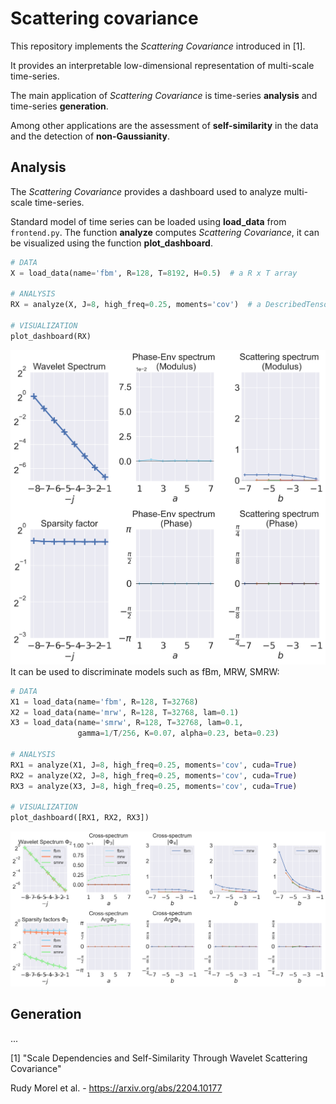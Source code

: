 # Scattering covariance

This repository implements the *Scattering Covariance* introduced in [1].

It provides an interpretable low-dimensional representation of multi-scale time-series. 

The main application of *Scattering Covariance* is time-series **analysis** and time-series **generation**. 

Among other applications are the assessment of **self-similarity** in the data and the detection of **non-Gaussianity**. 

## Analysis

The *Scattering Covariance* provides a dashboard used to analyze multi-scale time-series.

Standard model of time series can be loaded using **load_data** from `frontend.py`. The function **analyze** computes *Scattering Covariance*, it can be visualized using the function **plot_dashboard**. 

```python
# DATA
X = load_data(name='fbm', R=128, T=8192, H=0.5)  # a R x T array

# ANALYSIS
RX = analyze(X, J=8, high_freq=0.25, moments='cov')  # a DescribedTensor

# VISUALIZATION
plot_dashboard(RX)
```

![alt text](illustration/dashboard_fbm.png "Reconstructions from Categorical VAE")It can be used to discriminate models such as fBm, MRW, SMRW:

```python
# DATA
X1 = load_data(name='fbm', R=128, T=32768)
X2 = load_data(name='mrw', R=128, T=32768, lam=0.1)
X3 = load_data(name='smrw', R=128, T=32768, lam=0.1, 
               gamma=1/T/256, K=0.07, alpha=0.23, beta=0.23)

# ANALYSIS
RX1 = analyze(X1, J=8, high_freq=0.25, moments='cov', cuda=True)
RX2 = analyze(X2, J=8, high_freq=0.25, moments='cov', cuda=True)
RX3 = analyze(X3, J=8, high_freq=0.25, moments='cov', cuda=True)

# VISUALIZATION
plot_dashboard([RX1, RX2, RX3])
```

![alt text](illustration/dashboard_fbm_mrw_smrw.png "Samples from Bernoulli VAE")

## Generation

...

[1] "Scale Dependencies and Self-Similarity Through Wavelet Scattering Covariance"

Rudy Morel et al. - https://arxiv.org/abs/2204.10177
